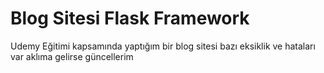 # Blog Sitesi Flask Framework 

Udemy Eğitimi kapsamında yaptığım bir blog sitesi bazı eksiklik ve hataları var aklıma gelirse güncellerim
